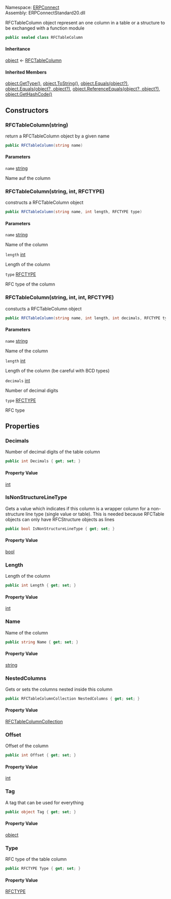 
Namespace: [ERPConnect](index.md)  
Assembly: ERPConnectStandard20.dll  

RFCTableColumn object represent an one column in a table or a structure to be exchanged with a function module

```csharp
public sealed class RFCTableColumn
```

#### Inheritance

[object](https://learn.microsoft.com/dotnet/api/system.object) ← 
[RFCTableColumn](ERPConnect.RFCTableColumn.md)

#### Inherited Members

[object.GetType\(\)](https://learn.microsoft.com/dotnet/api/system.object.gettype), 
[object.ToString\(\)](https://learn.microsoft.com/dotnet/api/system.object.tostring), 
[object.Equals\(object?\)](https://learn.microsoft.com/dotnet/api/system.object.equals\#system\-object\-equals\(system\-object\)), 
[object.Equals\(object?, object?\)](https://learn.microsoft.com/dotnet/api/system.object.equals\#system\-object\-equals\(system\-object\-system\-object\)), 
[object.ReferenceEquals\(object?, object?\)](https://learn.microsoft.com/dotnet/api/system.object.referenceequals), 
[object.GetHashCode\(\)](https://learn.microsoft.com/dotnet/api/system.object.gethashcode)

## Constructors

### <a id="ERPConnect_RFCTableColumn__ctor_System_String_"></a> RFCTableColumn\(string\)

return a RFCTableColumn object by a given name

```csharp
public RFCTableColumn(string name)
```

#### Parameters

`name` [string](https://learn.microsoft.com/dotnet/api/system.string)

Name auf the column

### <a id="ERPConnect_RFCTableColumn__ctor_System_String_System_Int32_ERPConnect_RFCTYPE_"></a> RFCTableColumn\(string, int, RFCTYPE\)

constructs a RFCTableColumn object

```csharp
public RFCTableColumn(string name, int length, RFCTYPE type)
```

#### Parameters

`name` [string](https://learn.microsoft.com/dotnet/api/system.string)

Name of the column

`length` [int](https://learn.microsoft.com/dotnet/api/system.int32)

Length of the column

`type` [RFCTYPE](ERPConnect.RFCTYPE.md)

RFC type of the column

### <a id="ERPConnect_RFCTableColumn__ctor_System_String_System_Int32_System_Int32_ERPConnect_RFCTYPE_"></a> RFCTableColumn\(string, int, int, RFCTYPE\)

constucts a RFCTableColumn object

```csharp
public RFCTableColumn(string name, int length, int decimals, RFCTYPE type)
```

#### Parameters

`name` [string](https://learn.microsoft.com/dotnet/api/system.string)

Name of the column

`length` [int](https://learn.microsoft.com/dotnet/api/system.int32)

Length of the column (be careful with BCD types)

`decimals` [int](https://learn.microsoft.com/dotnet/api/system.int32)

Number of decimal digits

`type` [RFCTYPE](ERPConnect.RFCTYPE.md)

RFC type

## Properties

### <a id="ERPConnect_RFCTableColumn_Decimals"></a> Decimals

Number of decimal digits of the table column

```csharp
public int Decimals { get; set; }
```

#### Property Value

 [int](https://learn.microsoft.com/dotnet/api/system.int32)

### <a id="ERPConnect_RFCTableColumn_IsNonStructureLineType"></a> IsNonStructureLineType

Gets a value which indicates if this column is a wrapper column
for a non-structure line type (single value or table).
This is needed because RFCTable objects can only have RFCStructure objects
as lines

```csharp
public bool IsNonStructureLineType { get; set; }
```

#### Property Value

 [bool](https://learn.microsoft.com/dotnet/api/system.boolean)

### <a id="ERPConnect_RFCTableColumn_Length"></a> Length

Length of the column

```csharp
public int Length { get; set; }
```

#### Property Value

 [int](https://learn.microsoft.com/dotnet/api/system.int32)

### <a id="ERPConnect_RFCTableColumn_Name"></a> Name

Name of the column

```csharp
public string Name { get; set; }
```

#### Property Value

 [string](https://learn.microsoft.com/dotnet/api/system.string)

### <a id="ERPConnect_RFCTableColumn_NestedColumns"></a> NestedColumns

Gets or sets the columns nested inside this column

```csharp
public RFCTableColumnCollection NestedColumns { get; set; }
```

#### Property Value

 [RFCTableColumnCollection](ERPConnect.RFCTableColumnCollection.md)

### <a id="ERPConnect_RFCTableColumn_Offset"></a> Offset

Offset of the column

```csharp
public int Offset { get; set; }
```

#### Property Value

 [int](https://learn.microsoft.com/dotnet/api/system.int32)

### <a id="ERPConnect_RFCTableColumn_Tag"></a> Tag

A tag that can be used for everything

```csharp
public object Tag { get; set; }
```

#### Property Value

 [object](https://learn.microsoft.com/dotnet/api/system.object)

### <a id="ERPConnect_RFCTableColumn_Type"></a> Type

RFC type of the table column

```csharp
public RFCTYPE Type { get; set; }
```

#### Property Value

 [RFCTYPE](ERPConnect.RFCTYPE.md)

